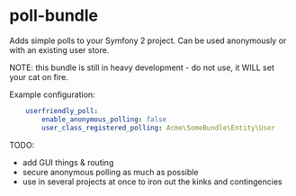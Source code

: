 poll-bundle
===========

Adds simple polls to your Symfony 2 project. Can be used anonymously or with an existing user store.

NOTE: this bundle is still in heavy development - do not use, it WILL set your cat on fire.

Example configuration:

```yaml
    userfriendly_poll:
        enable_anonymous_polling: false
        user_class_registered_polling: Acme\SomeBundle\Entity\User

```

TODO:

- add GUI things & routing
- secure anonymous polling as much as possible
- use in several projects at once to iron out the kinks and contingencies


